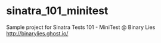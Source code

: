 # sinatra_101_minitest
Sample project for Sinatra Tests 101 - MiniTest @ Binary Lies http://binarylies.ghost.io/
